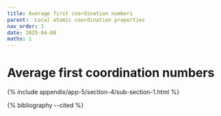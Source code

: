 ```yaml
---
title: Average first coordination numbers
parent:  Local atomic coordination properties
nav_order: 1
date: 2025-04-08
maths: 1
---
```


# Average first coordination numbers

{% include appendix/app-5/section-4/sub-section-1.html %}

{% bibliography --cited %}


